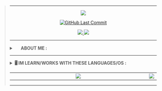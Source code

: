 <blockquote>

<hr>

<p align="center">
 <a href="https://github.com/denvercoder1/readme-typing-svg">
  <img src="https://readme-typing-svg.herokuapp.com?color=%2336BCF7&duration=5000&center=true&vCenter=true&lines=Fab1anDev;">
  </a>    
</p>

<p align="center"> 
    <a href="https://github.com/Fab1anDev/Fab1anDev/commits/main">
        <img alt="GitHub Last Commit" src="https://img.shields.io/github/last-commit/Fab1anDev/Fab1anDev?style=for-the-badge&color=blue&labelColor=2a2a2a&logo=github">
    </a>
</p>

<p align="center">

  <a href="https://gitlab.com/Fab1anDev">
    <img src="https://img.shields.io/badge/-GITLAB-blue?logo=gitlab&labelColor=2a2a2a&color=2a2a2a">
  </a>

  <a href="https://telegram.me/Fab1anDev">
    <img src="https://img.shields.io/badge/-TELEGRAM-blue?logo=telegram&labelColor=2a2a2a&color=2a2a2a">
  </a>

</p>

<hr>

<details>
    <summary>
        <a href="https://www.youtube.com/watch?v=dQw4w9WgXcQ&ab_channel=RickAstley"><img src="https://cdn.countryflags.com/thumbs/germany/flag-round-250.png" height="16px" width="16px"></a> 
        <b>ABOUT ME : </b>
    </summary>
    
<pre>
   👋 Hi my Name is Fabian (Fab1anDev)
   🚩 Im from Germany
   💻 I like programming, UNIX 
   🕹 My Hobbys are programming and playing video games
 <a href="https://discord.com/users/Fab1anDev">My Discord</a>
</pre>

</details>

 
<hr> 

<details>
    <summary>
        <b>🖥️ IM LEARN/WORKS WITH THESE LANGUAGES/OS : </b>
    </summary>
 <p>
 <a href="">
   <img alt="RUST" src="https://external-content.duckduckgo.com/iu/?u=https%3A%2F%2Fstatic-00.iconduck.com%2Fassets.00%2Frust-icon-2048x2047-5s6wkmk1.png&f=1&nofb=1&ipt=0fd6c94c1be374ebf3aa3cc754d7369e059b8c36064cc2a6054d222fd4d38377&ipo=images" height="52px" width="52px">
  </a>
  
   <a href="">
   <img alt="PYTHON" src="https://upload.wikimedia.org/wikipedia/commons/thumb/c/c3/Python-logo-notext.svg/800px-Python-logo-notext.svg.png" height="52px">
  </a> &nbsp; 
  
  <a href="">
   <img alt="BASH" src="https://upload.wikimedia.org/wikipedia/commons/thumb/8/82/Gnu-bash-logo.svg/216px-Gnu-bash-logo.svg.png" height="52px">
  </a> &nbsp; 
  <a href="OpenBSD">
   <img alt="OpenBSD" src="https://www.techno-science.net/illustration/Definition/200px/Logo-OpenBSD.png" height="52px" width="52px">
  </a>
  <a href="">
   <img alt="FreeBSD" src="https://cdn.freebiesupply.com/logos/large/2x/freebsd-logo-png-transparent.png" height="52px" width="52px">
  </a>
 </p>
</details>


<p align="center">
  <table>
    <tr>
     <td align="center", style="width: 100%">
          <a href="#" ><img src="https://github-readme-stats.vercel.app/api?username=Fab1anDev&rank_icon=percentile&theme=radical"></a>
     </td>
     <td align="center", style="width: 100%;">
          <a href="#"><img src="https://github-readme-stats.vercel.app/api/top-langs/?username=Fab1anDev&layout=compact&show_icons=true&theme=radical&locale=en"></a>
     </td>
     
   
  </table>
</p>

<hr>
</blockquote>
